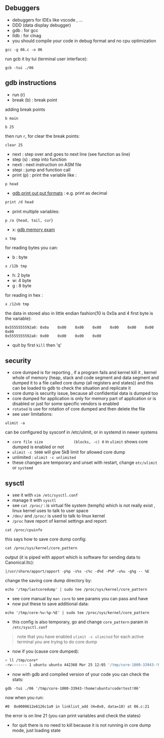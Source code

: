 ## Debuggers
- debuggers for IDEs like vscode , ...
- DDD (data display debugger)
- gdb : for gcc
- lldb : for clnag
- you should compile your code in debug format and no cpu optimization
```
gcc -g 06.c -o 06
```
run gcb it by tui (terminal user interface):
```
gcb -tui ./06
```
## gdb instructions
- run (r) 
- break (b) : break point

adding break points
```
b main
```
```
b 25
```
then run `r`, for clear the break points:
```
clear 25
```
- next : step over and goes to next line (see function as line)
- step (s) : step into function
- nexti : next instruction on ASM file
- stepi : jump and function call
- print (p) : print the variable like :
```
p head
```  
- [gdb print out put formats](https://ftp.gnu.org/old-gnu/Manuals/gdb/html_node/gdb_54.html) : e.g.
print as decimal
```bash
print /d head 
```
- print multiple variables:
```bash
p /a {head, tail, cur}
```
- x: [gdb memory exam](https://ftp.gnu.org/old-gnu/Manuals/gdb/html_node/gdb_55.html)
```
x tmp
```
for reading bytes you can:

- b : byte
```
x /12b tmp
```
- h: 2 byte
- w: 4 byte
- g : 8 byte

for reading in hex :
```
x /12xb tmp
```
the data in stored also in little endian fashion(10 is 0x0a and 4 first byte is the variable):
```
0x5555555592a0: 0x0a    0x00    0x00    0x00    0x00    0x00    0x00    0x00
0x5555555592a8: 0x00    0x00    0x00    0x00
```
- quit by first `kill` then 'q'
## security 
- core dumped is for reporting , if a program fails and kernel kill it , kernel whole of memory (heap, stack and code segment and data segment and dumped it to a file called core dump (all registers and states)) and this can be loaded to gdb to check the situation and replicate it
- core dump is security issue, because all confidential data is dumped too
- core dumped for application is only for memory part of application or is disabled or just for some specific vendors is enabled
- `rotated` is use for rotation of core dumped and then delete the file
- see user limitations:
```
ulimit -a
```
can be configured by sysconf in /etc/ulimit, or in systemd in newer systems
- `core file size              (blocks, -c) 0`  in `ulimit` shows core dumped is enabled or not
- `ulimit -c 5000` will give 5kB limit for allowed core dump
- unlimited : `ulimit -c unlimited` 
- these changes are temporary and unset with restart, change `etc/ulimit` or `systemd`

## sysctl
- see it with `vim /etc/sysctl.conf`
- manage it with `sysctl`
- see `cat /proc/` : is virtual file system (tempfs) which is not really exist , linux kernel uses to talk to user space
- `/dev/` and `/proc/`  is used to talk to linux kernel
- `/proc` have report of kernel settings and report:
```
cat /proc/cpuinfo 
```
this says how to save core dump config:
```
cat /proc/sys/kernel/core_pattern
```
output (it is piped with apport which is software for sending data to Canonical.ltc):
```
|/usr/share/apport/apport -p%p -s%s -c%c -d%d -P%P -u%u -g%g -- %E
```
change the saving core dump directory by:
```
echo '/tmp/lastcoredump' | sudo tee /proc/sys/kernel/core_pattern
````
- see core manual by `man core` to see params you can pass and have
- now put these to save additional data:
```
echo '/tmp/core-%u-%p-%E' | sudo tee /proc/sys/kernel/core_pattern
```
- this config is also temporary, go and change `core_pattern` param in `/etc/sysctl.conf`
> note that you have enabled `ulimit -c ulimited` for each active terminal you are trying to do core dump
- now if you (cause core dumped):
```bash
> ll /tmp/core*
-rw------- 1 ubuntu ubuntu 442368 Mar 25 12:05 '/tmp/core-1000-33943-!home!ubuntu!code!test!06'
```
- now with gdb and compiled version of your code you can check the stats:
```
gdb -tui ./06 '/tmp/core-1000-33943-!home!ubuntu!code!test!06'
```
now when you run:
```
#0  0x0000612e6126c1a9 in linklist_add (H=0x0, data=10) at 06.c:21
```
the error is on line 21 (you can print variables and check the states)
- for quit there is no need to kill because it is not running in core dump mode, just loading state